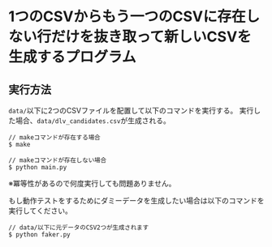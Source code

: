 # 1つのCSVからもう一つのCSVに存在しない行だけを抜き取って新しいCSVを生成するプログラム

## 実行方法

`data/`以下に2つのCSVファイルを配置して以下のコマンドを実行する。
実行した場合、`data/dlv_candidates.csv`が生成される。

```
// makeコマンドが存在する場合
$ make

// makeコマンドが存在しない場合
$ python main.py
```
※冪等性があるので何度実行しても問題ありません。

もし動作テストをするためにダミーデータを生成したい場合は以下のコマンドを実行してください。

```
// data/以下に元データのCSV2つが生成されます
$ python faker.py
```
